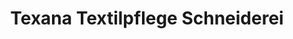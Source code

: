 ---
title: "Texana Textilpflege Schneiderei"
url: /winterthur/texana-textilpflege-schneiderei/
shop: Wäscherei
---